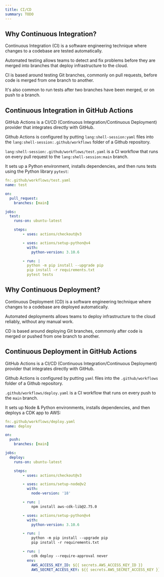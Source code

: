 ```yaml
---
title: CI/CD
summary: TODO
---
```


## Why Continuous Integration?

Continuous Integration (CI) is a software engineering technique where changes to a codebase are tested automatically.

Automated testing allows teams to detect and fix problems before they are merged into branches that deploy infrastructure to the cloud.

CI is based around testing Git branches, commonly on pull requests, before code is merged from one branch to another.  

It's also common to run tests after two branches have been merged, or on push to a branch.

## Continuous Integration in GitHub Actions

GitHub Actions is a CI/CD (Continuous Integration/Continuous Deployment) provider that integrates directly with GitHub.

Github Actions is configured by putting `lang:shell-session:yaml` files into the `lang:shell-session:.github/workflows` folder of a Github repository.

`lang:shell-session:.github/workflows/test.yaml` is a CI workflow that runs on every pull request to the `lang:shell-session:main` branch.

It sets up a Python environment, installs dependencies, and then runs tests using the Python library `pytest`:

```yaml
fn:.github/workflows/test.yaml
name: test

on:
  pull_request:
    branches: [main]

jobs:
  test:
    runs-on: ubuntu-latest

    steps:
        - uses: actions/checkout@v3

        - uses: actions/setup-python@v4
          with:
            python-version: 3.10.6

        - run: |
          python -m pip install --upgrade pip
          pip install -r requirements.txt
          pytest tests
```

## Why Continuous Deployment?

Continuous Deployment (CD) is a software engineering technique where changes to a codebase are deployed automatically.

Automated deployments allows teams to deploy infrastructure to the cloud reliably, without any manual work.

CD is based around deploying Git branches, commonly after code is merged or pushed from one branch to another.

## Continuous Deployment in GitHub Actions

GitHub Actions is a CI/CD (Continuous Integration/Continuous Deployment) provider that integrates directly with GitHub.

Github Actions is configured by putting `yaml` files into the `.github/workflows` folder of a Github repository.

`.github/workflows/deploy.yaml` is a CI workflow that runs on every push to the `main` branch.

It sets up Node & Python environments, installs dependencies, and then deploys a CDK app to AWS:

```yaml
fn:.github/workflows/deploy.yaml
name: deploy

on:
  push:
    branches: [main]

jobs:
  deploy:
    runs-on: ubuntu-latest

    steps:
        - uses: actions/checkout@v3

        - uses: actions/setup-node@v2
          with:
            node-version: '18'

        - run: |
            npm install aws-cdk-lib@2.75.0

        - uses: actions/setup-python@v4
          with:
            python-version: 3.10.6

        - run: |
            python -m pip install --upgrade pip
            pip install -r requirements.txt

        - run: |
            cdk deploy --require-approval never
          env:
            AWS_ACCESS_KEY_ID: ${{ secrets.AWS_ACCESS_KEY_ID }}
            AWS_SECRET_ACCESS_KEY: ${{ secrets.AWS_SECRET_ACCESS_KEY }}
```
